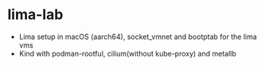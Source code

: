 # lima-lab
- Lima setup in macOS (aarch64), socket_vmnet and bootptab for the lima vms
- Kind with podman-rootful, cilium(without kube-proxy) and metallb

